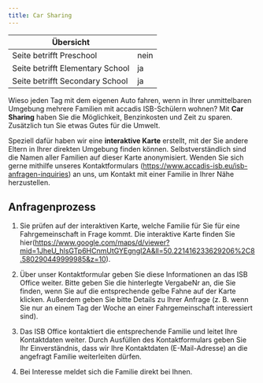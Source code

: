 ```yaml
---
title: Car Sharing
---
```


| Übersicht | |
| --- | --- |
| Seite betrifft Preschool | nein |
| Seite betrifft Elementary School | ja |
| Seite betrifft Secondary School | ja |

Wieso jeden Tag mit dem eigenen Auto fahren, wenn in Ihrer unmittelbaren Umgebung mehrere Familien mit accadis ISB-Schülern wohnen? Mit **Car Sharing** haben Sie die Möglichkeit, Benzinkosten und Zeit zu sparen. Zusätzlich tun Sie etwas Gutes für die Umwelt.

Speziell dafür haben wir eine **interaktive Karte** erstellt, mit der Sie andere Eltern in Ihrer direkten Umgebung finden können. Selbstverständlich sind die Namen aller Familien auf dieser Karte anonymisiert. Wenden Sie sich gerne mithilfe unseres Kontaktformulars (https://www.accadis-isb.eu/isb-anfragen-inquiries) an uns, um Kontakt mit einer Familie in Ihrer Nähe herzustellen.

## Anfragenprozess 

1.  Sie prüfen auf der interaktiven Karte, welche Familie für Sie für eine Fahrgemeinschaft in Frage kommt. Die interaktive Karte finden Sie hier(https://www.google.com/maps/d/viewer?mid=1JheU_hlsGTp6HCnmUtGYEgngI2A&ll=50.221416233629206%2C8.580290449999985&z=10).  
    
2.  Über unser Kontaktformular geben Sie diese Informationen an das ISB Office weiter. Bitte geben Sie die hinterlegte VergabeNr an, die Sie finden, wenn Sie auf die entsprechende gelbe Fahne auf der Karte klicken. Außerdem geben Sie bitte Details zu Ihrer Anfrage (z. B. wenn Sie nur an einem Tag der Woche an einer Fahrgemeinschaft interessiert sind).  
    
3.  Das ISB Office kontaktiert die entsprechende Familie und leitet Ihre Kontaktdaten weiter. Durch Ausfüllen des Kontaktformulars geben Sie Ihr Einverständnis, dass wir Ihre Kontaktdaten (E-Mail-Adresse) an die angefragt Familie weiterleiten dürfen.  
    
4.  Bei Interesse meldet sich die Familie direkt bei Ihnen.